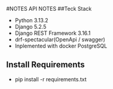 #NOTES API NOTES
##Teck Stack
- Python 3.13.2
- Django 5.2.5
- Django REST Framework 3.16.1
- drf-spectacular(OpenApi / swagger)
- Inplemented with docker PostgreSQL
## Install Requirements
- pip install -r requirements.txt

